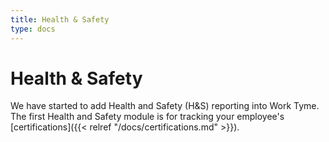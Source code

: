 ```yaml
---
title: Health & Safety
type: docs
---
```


# Health & Safety

We have started to add Health and Safety (H&S) reporting into Work Tyme. The first Health and Safety module is for tracking your employee's  [certifications]({{< relref "/docs/certifications.md" >}}).